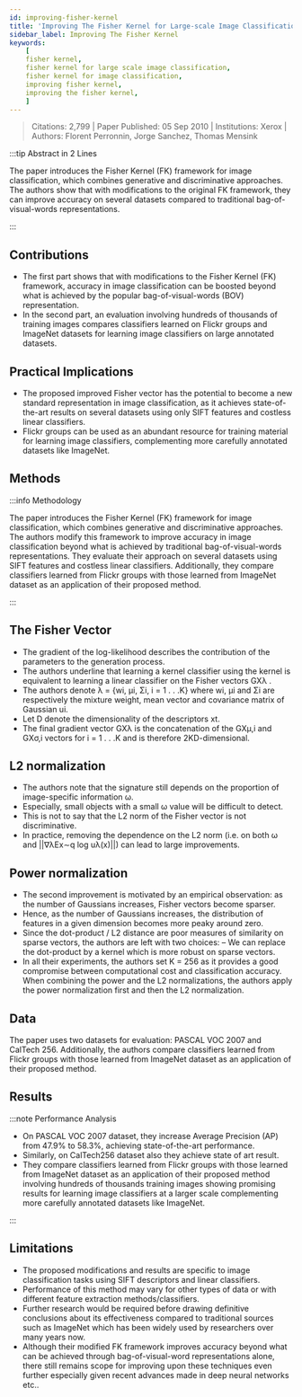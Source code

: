 ```yaml
---
id: improving-fisher-kernel
title: 'Improving The Fisher Kernel for Large-scale Image Classification'
sidebar_label: Improving The Fisher Kernel
keywords:
    [
    fisher kernel,
    fisher kernel for large scale image classification,
    fisher kernel for image classification,
    improving fisher kernel,
    improving the fisher kernel,
    ]
---
```


> Citations: 2,799 | Paper Published: 05 Sep 2010 | Institutions: Xerox | Authors: Florent Perronnin, Jorge Sanchez, Thomas Mensink

<!-- Prettier doesn't change this -->

:::tip Abstract in 2 Lines

The paper introduces the Fisher Kernel (FK) framework for image classification, which combines generative and discriminative approaches. The authors show that with modifications to the original FK framework, they can improve accuracy on several datasets compared to traditional bag-of-visual-words representations.

:::

## Contributions

- The first part shows that with modifications to the Fisher Kernel (FK) framework, accuracy in image classification can be boosted beyond what is achieved by the popular bag-of-visual-words (BOV) representation.
- In the second part, an evaluation involving hundreds of thousands of training images compares classifiers learned on Flickr groups and ImageNet datasets for learning image classifiers on large annotated datasets.

## Practical Implications

- The proposed improved Fisher vector has the potential to become a new standard representation in image classification, as it achieves state-of-the-art results on several datasets using only SIFT features and costless linear classifiers.
- Flickr groups can be used as an abundant resource for training material for learning image classifiers, complementing more carefully annotated datasets like ImageNet.

## Methods

<!-- Prettier doesn't change this -->

:::info Methodology

The paper introduces the Fisher Kernel (FK) framework for image classification, which combines generative and discriminative approaches. The authors modify this framework to improve accuracy in image classification beyond what is achieved by traditional bag-of-visual-words representations. They evaluate their approach on several datasets using SIFT features and costless linear classifiers. Additionally, they compare classifiers learned from Flickr groups with those learned from ImageNet dataset as an application of their proposed method.

:::

## The Fisher Vector

- The gradient of the log-likelihood describes the contribution of the parameters to the generation process.
- The authors underline that learning a kernel classifier using the kernel is equivalent to learning a linear classifier on the Fisher vectors GXλ .
- The authors denote λ = {wi, µi, Σi, i = 1 . . .K} where wi, µi and Σi are respectively the mixture weight, mean vector and covariance matrix of Gaussian ui.
- Let D denote the dimensionality of the descriptors xt.
- The final gradient vector GXλ is the concatenation of the GXµ,i and GXσ,i vectors for i = 1 . . .K and is therefore 2KD-dimensional.

## L2 normalization

- The authors note that the signature still depends on the proportion of image-specific information ω.
- Especially, small objects with a small ω value will be difficult to detect.
- This is not to say that the L2 norm of the Fisher vector is not discriminative.
- In practice, removing the dependence on the L2 norm (i.e. on both ω and ||∇λEx∼q log uλ(x)||) can lead to large improvements.

## Power normalization

- The second improvement is motivated by an empirical observation: as the number of Gaussians increases, Fisher vectors become sparser.
- Hence, as the number of Gaussians increases, the distribution of features in a given dimension becomes more peaky around zero.
- Since the dot-product / L2 distance are poor measures of similarity on sparse vectors, the authors are left with two choices: – We can replace the dot-product by a kernel which is more robust on sparse vectors.
- In all their experiments, the authors set K = 256 as it provides a good compromise between computational cost and classification accuracy. When combining the power and the L2 normalizations, the authors apply the power normalization first and then the L2 normalization.

## Data

The paper uses two datasets for evaluation: PASCAL VOC 2007 and CalTech 256. Additionally, the authors compare classifiers learned from Flickr groups with those learned from ImageNet dataset as an application of their proposed method.

## Results

<!-- Prettier doesn't change this -->

:::note Performance Analysis

- On PASCAL VOC 2007 dataset, they increase Average Precision (AP) from 47.9% to 58.3%, achieving state-of-the-art performance.
- Similarly, on CalTech256 dataset also they achieve state of art result.
- They compare classifiers learned from Flickr groups with those learned from ImageNet dataset as an application of their proposed method involving hundreds of thousands training images showing promising results for learning image classifiers at a larger scale complementing more carefully annotated datasets like ImageNet.

:::

## Limitations

- The proposed modifications and results are specific to image classification tasks using SIFT descriptors and linear classifiers.
- Performance of this method may vary for other types of data or with different feature extraction methods/classifiers.
- Further research would be required before drawing definitive conclusions about its effectiveness compared to traditional sources such as ImageNet which has been widely used by researchers over many years now.
- Although their modified FK framework improves accuracy beyond what can be achieved through bag-of-visual-word representations alone, there still remains scope for improving upon these techniques even further especially given recent advances made in deep neural networks etc..
